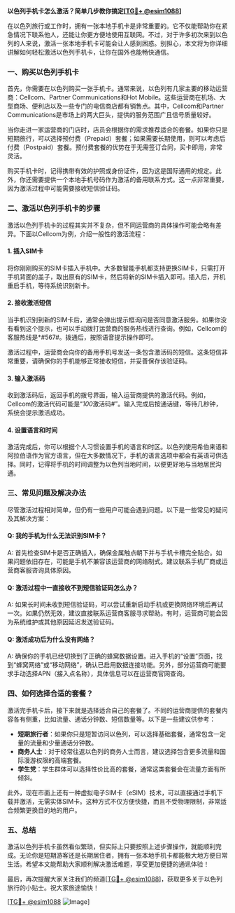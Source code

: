 **以色列手机卡怎么激活？简单几步教你搞定[[TG💪+ @esim1088](https://t.me/s/esim1088)]**

在以色列旅行或工作时，拥有一张本地手机卡是非常重要的。它不仅能帮助你在紧急情况下联系他人，还能让你更方便地使用互联网。不过，对于许多初次来到以色列的人来说，激活一张本地手机卡可能会让人感到困惑。别担心，本文将为你详细讲解如何轻松激活以色列手机卡，让你在国外也能畅快通信。

### 一、购买以色列手机卡

首先，你需要在以色列购买一张手机卡。通常来说，以色列有几家主要的移动运营商：Cellcom、Partner Communications和Hot Mobile。这些运营商在机场、大型商场、便利店以及一些专门的电信商店都有销售点。其中，Cellcom和Partner Communications是市场上的两大巨头，提供的服务范围广且信号质量较好。

当你走进一家运营商的门店时，店员会根据你的需求推荐适合的套餐。如果你只是短期旅行，可以选择预付费（Prepaid）套餐；如果需要长期使用，则可以考虑后付费（Postpaid）套餐。预付费套餐的优势在于无需签订合同，买卡即用，非常灵活。

购买手机卡时，记得携带有效的护照或身份证件，因为这是国际通用的规定。此外，你还需要提供一个本地手机号码作为激活的备用联系方式。这一点非常重要，因为激活过程中可能需要接收短信验证码。

### 二、激活以色列手机卡的步骤

激活以色列手机卡的过程其实并不复杂，但不同运营商的具体操作可能会略有差异。下面以Cellcom为例，介绍一般性的激活流程：

#### 1. 插入SIM卡
将你刚刚购买的SIM卡插入手机中。大多数智能手机都支持更换SIM卡，只需打开手机背面的盖子，取出原有的SIM卡，然后将新的SIM卡插入即可。插入后，开机重启手机，等待系统识别新卡。

#### 2. 接收激活短信
当手机识别到新的SIM卡后，通常会弹出提示框询问是否同意激活服务。如果你没有看到这个提示，也可以手动拨打运营商的服务热线进行查询。例如，Cellcom的客服热线是*#567#。拨通后，按照语音提示操作即可。

激活过程中，运营商会向你的备用手机号发送一条包含激活码的短信。这条短信非常重要，请确保你的手机能够正常接收短信，并妥善保存该验证码。

#### 3. 输入激活码
收到激活码后，返回手机的拨号界面，输入运营商提供的激活代码。例如，Cellcom的激活代码可能是“*100*激活码#”。输入完成后按通话键，等待几秒钟，系统会提示激活成功。

#### 4. 设置语言和时间
激活完成后，你可以根据个人习惯设置手机的语言和时区。以色列使用希伯来语和阿拉伯语作为官方语言，但在大多数情况下，手机的语言选项中都会有英语可供选择。同时，记得将手机的时间调整为以色列当地时间，以便更好地与当地居民沟通。

### 三、常见问题及解决办法

尽管激活过程相对简单，但仍有一些用户可能会遇到问题。以下是一些常见的疑问及其解决方案：

#### Q: 我的手机为什么无法识别SIM卡？
A: 首先检查SIM卡是否正确插入，确保金属触点朝下并与手机卡槽完全贴合。如果问题依旧存在，可能是手机不兼容该运营商的网络制式。建议联系手机厂商或运营商客服咨询具体原因。

#### Q: 激活过程中一直接收不到短信验证码怎么办？
A: 如果长时间未收到短信验证码，可以尝试重新启动手机或更换网络环境后再试一次。如果仍然无效，建议直接联系运营商客服寻求帮助。有时，运营商可能会因为系统维护或其他原因延迟发送验证码。

#### Q: 激活成功后为什么没有网络？
A: 确保你的手机已经切换到了正确的蜂窝数据设置。进入手机的“设置”页面，找到“蜂窝网络”或“移动网络”，确认已启用数据连接功能。另外，部分运营商可能要求手动选择APN（接入点名称），具体信息可以在运营商官网查询。

### 四、如何选择合适的套餐？

激活完手机卡后，接下来就是选择适合自己的套餐了。不同的运营商提供的套餐内容各有侧重，比如流量、通话分钟数、短信数量等。以下是一些建议供参考：

- **短期旅行者**：如果你只是短暂访问以色列，可以选择基础套餐，通常包含一定量的流量和少量通话分钟数。
- **商务人士**：对于经常往返以色列的商务人士而言，建议选择包含更多流量和国际漫游权限的高端套餐。
- **学生党**：学生群体可以选择性价比高的套餐，通常这类套餐会在流量方面有所倾斜。

此外，现在市面上还有一种虚拟电子SIM卡（eSIM）技术，可以直接通过手机下载并激活，无需实体SIM卡。这种方式不仅方便快捷，而且不受物理限制，非常适合频繁更换目的地的用户。

### 五、总结

激活以色列手机卡虽然看似繁琐，但实际上只要按照上述步骤操作，就能顺利完成。无论你是短期游客还是长期居住者，拥有一张本地手机卡都能极大地方便日常生活。希望本文能帮助大家顺利解决激活难题，享受更加便捷的通讯体验！

最后，再次提醒大家关注我们的频道[[TG💪+ @esim1088](https://t.me/s/esim1088)]，获取更多关于以色列旅行的小贴士。祝大家旅途愉快！

[[TG💪+ @esim1088](https://t.me/s/esim1088) ![Image](https://i.postimg.cc/4NQfJmqS/Snipaste-2025-05-13-00-14-12.png)]